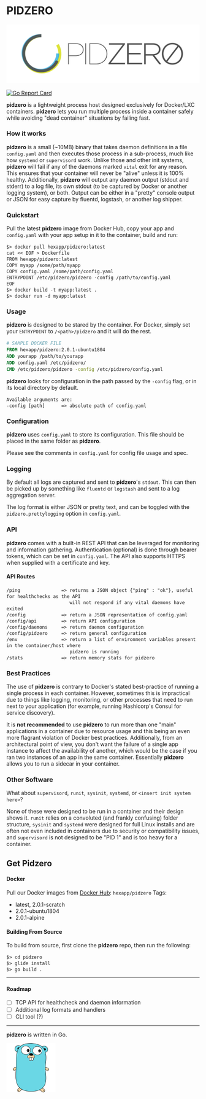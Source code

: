 # PIDZERO
![zero](doc/pidzero_logo_framed_transp-01.png)

[![Go Report Card](https://goreportcard.com/badge/github.com/peterfraedrich/consulmq)](https://goreportcard.com/report/github.com/peterfraedrich/consulmq)

**pidzero** is a lightweight process host designed exclusively for Docker/LXC containers. **pidzero** lets you run multiple process inside a container safely while avoiding "dead container" situations by failing fast.

### How it works
**pidzero** is a small (~10MB) binary that takes daemon definitions in a file `config.yaml` and then executes those process in a sub-process, much like how `systemd` or `supervisord` work. Unlike those and other init systems, **pidzero** will fail if any of the daemons marked `vital` exit for any reason. This ensures that your container will never be "alive" unless it is 100% healthy. Additionally, **pidzero** will output any daemon output (stdout and stderr) to a log file, its own stdout (to be captured by Docker or another logging system), or both. Output can be either in a "pretty" console output or JSON for easy capture by fluentd, logstash, or another log shipper.

### Quickstart
Pull the latest **pidzero** image from Docker Hub, copy your app and `config.yaml` with your app setup in it to the container, build and run:
```shell
$> docker pull hexapp/pidzero:latest
cat << EOF > Dockerfile
FROM hexapp/pidzero:latest
COPY myapp /some/path/myapp
COPY config.yaml /some/path/config.yaml
ENTRYPOINT /etc/pidzero/pidzero -config /path/to/config.yaml
EOF
$> docker build -t myapp:latest .
$> docker run -d myapp:latest
```

### Usage

**pidzero** is designed to be stared by the container. For Docker, simply set your `ENTRYPOINT` to `/<path>/pidzero` and it will do the rest.

```Dockerfile
# SAMPLE DOCKER FILE
FROM hexapp/pidzero:2.0.1-ubuntu1804
ADD yourapp /path/to/yourapp
ADD config.yaml /etc/pidzero/
CMD /etc/pidzero/pidzero -config /etc/pidzero/config.yaml
```

**pidzero** looks for configuration in the path passed by the `-config` flag, or in its local directory by default.
```
Available arguments are:
-config [path]      => absolute path of config.yaml

```

### Configuration

**pidzero** uses `config.yaml` to store its configuration. This file should be placed in the same folder as **pidzero**.

Please see the comments in `config.yaml` for config file usage and spec.

### Logging

By default all logs are captured and sent to **pidzero**'s `stdout`. This can then be picked up by something like `fluentd` or `logstash` and sent to a log aggregation server.

The log format is either JSON or pretty text, and can be toggled with the `pidzero.prettylogging` option in `config.yaml`.

### API

**pidzero** comes with a built-in REST API that can be leveraged for monitoring and information gathering. Authentication (optional) is done through bearer tokens, which can be set in `config.yaml`. The API also supports HTTPS when supplied with a certificate and key. 

#### API Routes
```
/ping               => returns a JSON object {"ping" : "ok"}, useful for healthchecks as the API 
                       will not respond if any vital daemons have exited
/config             => return a JSON representation of config.yaml
/config/api         => return API configuration
/config/daemons     => return daemon configuration
/config/pidzero     => return general configuration
/env                => return a list of environment variables present in the container/host where 
                       pidzero is running
/stats              => return memory stats for pidzero
```



### Best Practices

The use of **pidzero** is contrary to Docker's stated best-practice of running a single process in each container. However, sometimes this is impractical due to things like logging, monitoring, or other processes that need to run next to your application (for example, running Hashicorp's Consul for service discovery).

It is **not recommended** to use **pidzero** to run more than one "main" applications in a container due to resource usage and this being an even more flagrant violation of Docker best practices. Additionally, from an architectural point of view, you don't want the failure of a single app instance to affect the availability of another, which would be the case if you ran two instances of an app in the same container. Essentially **pidzero** allows you to run a sidecar in your container.

### Other Software
What about `supervisord`, `runit`, `sysinit`, `systemd`, or `<insert init system here>`?

None of these were designed to be run in a container and their design shows it. `runit` relies on a convoluted (and frankly confusing) folder structure, `sysinit` and `systemd` were designed for full Linux installs and are often not even included in containers due to security or compatibility issues, and `supervisord` is not designed to be "PID 1" and is too heavy for a container.

## Get Pidzero
#### Docker
Pull our Docker images from [Docker Hub](https://hub.docker.com/r/hexapp/pidzero): `hexapp/pidzero`
Tags:
* latest, 2.0.1-scratch
* 2.0.1-ubuntu1804
* 2.0.1-alpine


#### Building From Source
To build from source, first clone the **pidzero** repo, then run the following:
```shell
$> cd pidzero
$> glide install
$> go build .
```

***

#### Roadmap
- [ ] TCP API for healthcheck and daemon information
- [ ] Additional log formats and handlers
- [ ] CLI tool (?)

***

**pidzero** is written in Go.

![gopher](doc/gofer.png)
